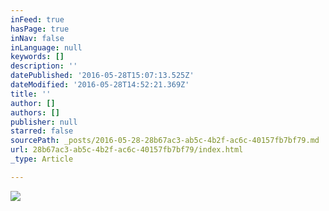 ```yaml
---
inFeed: true
hasPage: true
inNav: false
inLanguage: null
keywords: []
description: ''
datePublished: '2016-05-28T15:07:13.525Z'
dateModified: '2016-05-28T14:52:21.369Z'
title: ''
author: []
authors: []
publisher: null
starred: false
sourcePath: _posts/2016-05-28-28b67ac3-ab5c-4b2f-ac6c-40157fb7bf79.md
url: 28b67ac3-ab5c-4b2f-ac6c-40157fb7bf79/index.html
_type: Article

---
```

![](https://the-grid-user-content.s3-us-west-2.amazonaws.com/b44471ca-4846-4239-8d05-9f4402bdddd4.jpg)